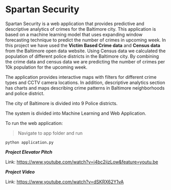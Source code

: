 # Spartan Security
Spartan Security is a web application that provides predictive and descriptive analytics of crimes for the Baltimore city. This application is based on a machine learning model that uses expanding window forecasting technique to predict the number of crimes in upcoming week.  In this project we have used the **Victim Based Crime data** and **Census data** from the Baltimore open data website. Using Census data we calculated the population of different police districts in the Baltimore city. By combining the crime data and census data we are predicting the number of crimes per 10k population for the upcoming week.

The application provides interactive maps with filters for different crime types and CCTV camera locations. In addition, descriptive analytics section has charts and maps describing crime patterns in Baltimore neighborhoods and police district.

The city of Baltimore is divided into 9 Police districts.

The system is divided into Machine Learning and Web Application.

To run the web application:
> Navigate to  app folder and run 
``` 
python application.py
```
***Project Elevator Pitch***

Link: https://www.youtube.com/watch?v=j4bc2ijzLow&feature=youtu.be


***Project Video***

Link: https://www.youtube.com/watch?v=dSKRX62Y1vA
